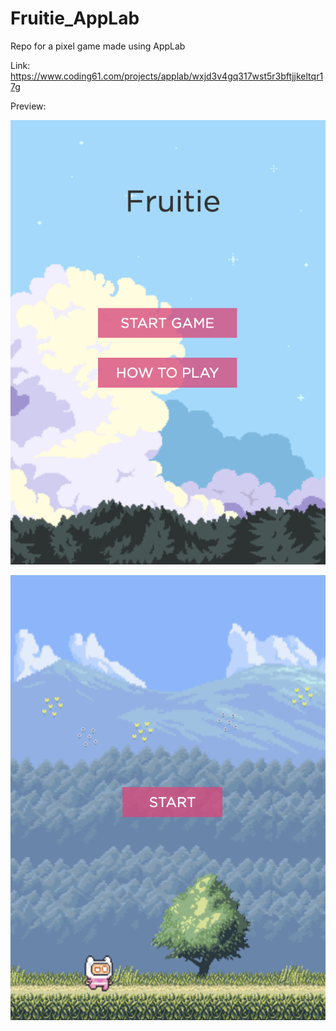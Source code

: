 # Fruitie_AppLab
Repo for a pixel game made using AppLab

Link: https://www.coding61.com/projects/applab/wxjd3v4gq317wst5r3bftjjkeltqr17g

Preview:

![preview-1](https://github.com/fork1028/Fruitie_AppLab/blob/master/images/preview-1.png)

![preview-2](https://github.com/fork1028/Fruitie_AppLab/blob/master/images/preview-2.png)
